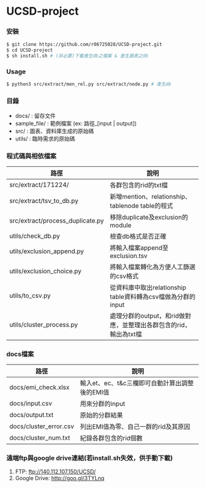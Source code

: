 # UCSD-project

### 安裝

```sh
$ git clone https://github.com/r06725028/UCSD-project.git
$ cd UCSD-project
$ sh install.sh # (非必要)下載產生db之檔案 & 產生圖表之db
```

### Usage

```sh
$ python3 src/extract/men_rel.py src/extract/node.py # 產生db
```

### 目錄
* docs/ : 留存文件
* sample_file/ : 範例檔案 (ex: 路徑_[input | output])
* src/ : 圖表、資料庫生成的原始碼
* utils/ : 臨時需求的原始碼

### 程式碼與相依檔案
| 路徑 | 說明 |
| ------ | ------ |
| src/extract/171224/ | 各群包含的rid的txt檔 |
| src/extract/tsv_to_db.py | 新增mention、relationship、tablenode table的程式  |
| src/extract/process_duplicate.py | 移除duplicate及exclusion的module |
| utils/check_db.py| 檢查db格式是否正確 |
| utils/exclusion_append.py | 將輸入檔案append至exclusion.tsv |
| utils/exclusion_choice.py | 將輸入檔案轉化為方便人工篩選的csv格式 |
| utils/to_csv.py | 從資料庫中取出relationship table資料轉為csv檔做為分群的input |
| utils/cluster_process.py | 處理分群的output，和rid做對應，並整理出各群包含的rid，輸出為txt檔 |

### docs檔案
| 路徑 | 說明 |
| ------ | ------ |
| docs/emi_check.xlsx | 輸入et、ec、t&c三欄即可自動計算出調整後的EMI值 |
| docs/input.csv | 用來分群的input |
| docs/output.txt | 原始的分群結果 |
| docs/cluster_error.csv | 列出EMI值為零、自己一群的rid及其原因 |
| docs/cluster_num.txt | 紀錄各群包含的rid個數 |



### 遠端ftp與google drive連結(若install.sh失效，供手動下載)
1. FTP: ftp://140.112.107.150/UCSD/
2. Google Drive: http://goo.gl/3TYLnq
